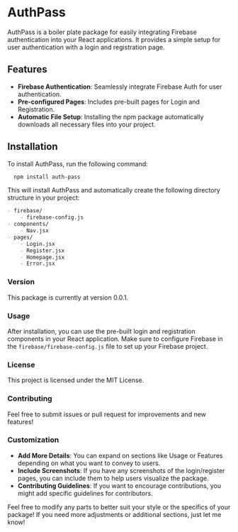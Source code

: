 # AuthPass

AuthPass is a boiler plate package for easily integrating Firebase authentication into your React applications. It provides a simple setup for user authentication with a login and registration page.

## Features

- **Firebase Authentication**: Seamlessly integrate Firebase Auth for user authentication.
- **Pre-configured Pages**: Includes pre-built pages for Login and Registration.
- **Automatic File Setup**: Installing the npm package automatically downloads all necessary files into your project.

## Installation

  To install AuthPass, run the following command:
  ```bash
    npm install auth-pass
  ```
This will install AuthPass and automatically create the following directory structure in your project:

```markdown
- firebase/
    - firebase-config.js
- components/
    - Nav.jsx
- pages/
    - Login.jsx
    - Register.jsx
    - Homepage.jsx
    - Error.jsx
```

### Version
This package is currently at version 0.0.1.

### Usage
After installation, you can use the pre-built login and registration components in your React application. Make sure to configure Firebase in the 
`firebase/firebase-config.js` file to set up your Firebase project. 

### License 
This project is licensed under the MIT License.

### Contributing
Feel free to submit issues or pull request for improvements and new features!


### Customization

- **Add More Details**: You can expand on sections like Usage or Features depending on what you want to convey to users.
- **Include Screenshots**: If you have any screenshots of the login/register pages, you can include them to help users visualize the package.
- **Contributing Guidelines**: If you want to encourage contributions, you might add specific guidelines for contributors.

Feel free to modify any parts to better suit your style or the specifics of your package! If you need more adjustments or additional sections, just let me know!






